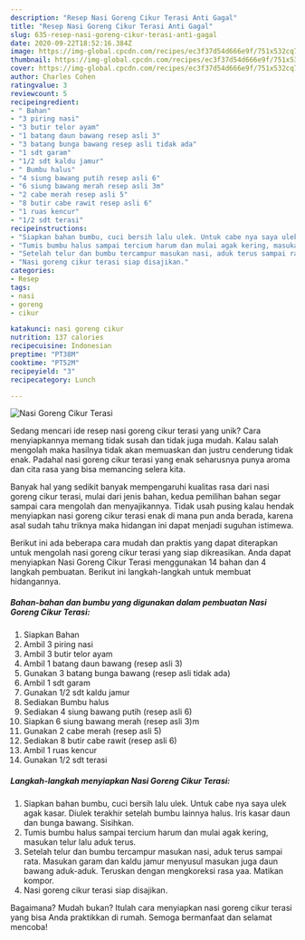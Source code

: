 ```yaml
---
description: "Resep Nasi Goreng Cikur Terasi Anti Gagal"
title: "Resep Nasi Goreng Cikur Terasi Anti Gagal"
slug: 635-resep-nasi-goreng-cikur-terasi-anti-gagal
date: 2020-09-22T18:52:16.384Z
image: https://img-global.cpcdn.com/recipes/ec3f37d54d666e9f/751x532cq70/nasi-goreng-cikur-terasi-foto-resep-utama.jpg
thumbnail: https://img-global.cpcdn.com/recipes/ec3f37d54d666e9f/751x532cq70/nasi-goreng-cikur-terasi-foto-resep-utama.jpg
cover: https://img-global.cpcdn.com/recipes/ec3f37d54d666e9f/751x532cq70/nasi-goreng-cikur-terasi-foto-resep-utama.jpg
author: Charles Cohen
ratingvalue: 3
reviewcount: 5
recipeingredient:
- " Bahan"
- "3 piring nasi"
- "3 butir telor ayam"
- "1 batang daun bawang resep asli 3"
- "3 batang bunga bawang resep asli tidak ada"
- "1 sdt garam"
- "1/2 sdt kaldu jamur"
- " Bumbu halus"
- "4 siung bawang putih resep asli 6"
- "6 siung bawang merah resep asli 3m"
- "2 cabe merah resep asli 5"
- "8 butir cabe rawit resep asli 6"
- "1 ruas kencur"
- "1/2 sdt terasi"
recipeinstructions:
- "Siapkan bahan bumbu, cuci bersih lalu ulek. Untuk cabe nya saya ulek agak kasar. Diulek terakhir setelah bumbu lainnya halus. Iris kasar daun dan bunga bawang. Sisihkan."
- "Tumis bumbu halus sampai tercium harum dan mulai agak kering, masukan telur lalu aduk terus."
- "Setelah telur dan bumbu tercampur masukan nasi, aduk terus sampai rata. Masukan garam dan kaldu jamur menyusul masukan juga daun bawang aduk-aduk. Teruskan dengan mengkoreksi rasa yaa. Matikan kompor."
- "Nasi goreng cikur terasi siap disajikan."
categories:
- Resep
tags:
- nasi
- goreng
- cikur

katakunci: nasi goreng cikur 
nutrition: 137 calories
recipecuisine: Indonesian
preptime: "PT38M"
cooktime: "PT52M"
recipeyield: "3"
recipecategory: Lunch

---
```



![Nasi Goreng Cikur Terasi](https://img-global.cpcdn.com/recipes/ec3f37d54d666e9f/751x532cq70/nasi-goreng-cikur-terasi-foto-resep-utama.jpg)

Sedang mencari ide resep nasi goreng cikur terasi yang unik? Cara menyiapkannya memang tidak susah dan tidak juga mudah. Kalau salah mengolah maka hasilnya tidak akan memuaskan dan justru cenderung tidak enak. Padahal nasi goreng cikur terasi yang enak seharusnya punya aroma dan cita rasa yang bisa memancing selera kita.



Banyak hal yang sedikit banyak mempengaruhi kualitas rasa dari nasi goreng cikur terasi, mulai dari jenis bahan, kedua pemilihan bahan segar sampai cara mengolah dan menyajikannya. Tidak usah pusing kalau hendak menyiapkan nasi goreng cikur terasi enak di mana pun anda berada, karena asal sudah tahu triknya maka hidangan ini dapat menjadi suguhan istimewa.


Berikut ini ada beberapa cara mudah dan praktis yang dapat diterapkan untuk mengolah nasi goreng cikur terasi yang siap dikreasikan. Anda dapat menyiapkan Nasi Goreng Cikur Terasi menggunakan 14 bahan dan 4 langkah pembuatan. Berikut ini langkah-langkah untuk membuat hidangannya.

<!--inarticleads1-->

##### Bahan-bahan dan bumbu yang digunakan dalam pembuatan Nasi Goreng Cikur Terasi:

1. Siapkan  Bahan
1. Ambil 3 piring nasi
1. Ambil 3 butir telor ayam
1. Ambil 1 batang daun bawang (resep asli 3)
1. Gunakan 3 batang bunga bawang (resep asli tidak ada)
1. Ambil 1 sdt garam
1. Gunakan 1/2 sdt kaldu jamur
1. Sediakan  Bumbu halus
1. Sediakan 4 siung bawang putih (resep asli 6)
1. Siapkan 6 siung bawang merah (resep asli 3)m
1. Gunakan 2 cabe merah (resep asli 5)
1. Sediakan 8 butir cabe rawit (resep asli 6)
1. Ambil 1 ruas kencur
1. Gunakan 1/2 sdt terasi




<!--inarticleads2-->

##### Langkah-langkah menyiapkan Nasi Goreng Cikur Terasi:

1. Siapkan bahan bumbu, cuci bersih lalu ulek. Untuk cabe nya saya ulek agak kasar. Diulek terakhir setelah bumbu lainnya halus. Iris kasar daun dan bunga bawang. Sisihkan.
1. Tumis bumbu halus sampai tercium harum dan mulai agak kering, masukan telur lalu aduk terus.
1. Setelah telur dan bumbu tercampur masukan nasi, aduk terus sampai rata. Masukan garam dan kaldu jamur menyusul masukan juga daun bawang aduk-aduk. Teruskan dengan mengkoreksi rasa yaa. Matikan kompor.
1. Nasi goreng cikur terasi siap disajikan.




Bagaimana? Mudah bukan? Itulah cara menyiapkan nasi goreng cikur terasi yang bisa Anda praktikkan di rumah. Semoga bermanfaat dan selamat mencoba!
